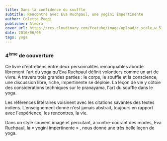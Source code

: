 ```yaml
---
title: Dans la confidence du souffle
subtitle: Rencontre avec Eva Ruchpaul, une yogini impertinente
author: Colette Poggi
publisher: Almora
cover_url: https://res.cloudinary.com/fcatuhe/image/upload/c_scale,w_512/v1711899163/raphaele-rodellar.fr/bibliotheque/9782351184073.jpg
date: 2016/06/05
tags: yoga
---
```


### 4<sup>ème</sup> de couverture

Ce livre d'entretiens entre deux personnalités remarquables aborde librement l'art du yoga qu'Eva Ruchpaul définit volontiers comme un art de vivre. À travers trois grandes parties : le corps, le souffle et la conscience, une discussion libre, riche, impertinente se déploie. La leçon de vie y côtoie des considérations techniques sur le pranayama, l'art du souffle dans le yoga.

Les références littéraires voisinent avec les citations savantes des textes indiens. L'enseignement donné n'est jamais abstrait, toujours en rapport avec l'expérience, les rencontres, la vie.

Dans un style souvent imagé et percutant, à contre-courant des modes, Eva Ruchpaul, la « yogini impertinente » , nous donne une très belle leçon de yoga.
